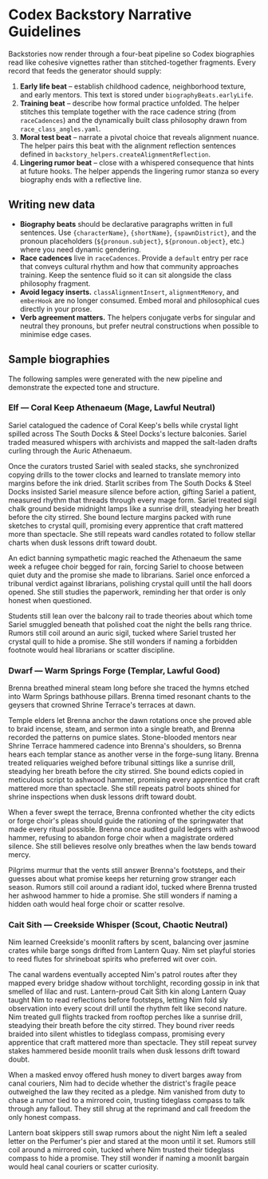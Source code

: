 # Codex Backstory Narrative Guidelines

Backstories now render through a four-beat pipeline so Codex biographies read like cohesive vignettes rather than stitched-together fragments. Every record that feeds the generator should supply:

1. **Early life beat** – establish childhood cadence, neighborhood texture, and early mentors. This text is stored under `biographyBeats.earlyLife`.
2. **Training beat** – describe how formal practice unfolded. The helper stitches this template together with the race cadence string (from `raceCadences`) and the dynamically built class philosophy drawn from `race_class_angles.yaml`.
3. **Moral test beat** – narrate a pivotal choice that reveals alignment nuance. The helper pairs this beat with the alignment reflection sentences defined in `backstory_helpers.createAlignmentReflection`.
4. **Lingering rumor beat** – close with a whispered consequence that hints at future hooks. The helper appends the lingering rumor stanza so every biography ends with a reflective line.

## Writing new data

- **Biography beats** should be declarative paragraphs written in full sentences. Use `{characterName}`, `{shortName}`, `{spawnDistrict}`, and the pronoun placeholders (`${pronoun.subject}`, `${pronoun.object}`, etc.) where you need dynamic gendering.
- **Race cadences** live in `raceCadences`. Provide a `default` entry per race that conveys cultural rhythm and how that community approaches training. Keep the sentence fluid so it can sit alongside the class philosophy fragment.
- **Avoid legacy inserts.** `classAlignmentInsert`, `alignmentMemory`, and `emberHook` are no longer consumed. Embed moral and philosophical cues directly in your prose.
- **Verb agreement matters.** The helpers conjugate verbs for singular and neutral they pronouns, but prefer neutral constructions when possible to minimise edge cases.

## Sample biographies

The following samples were generated with the new pipeline and demonstrate the expected tone and structure.

### Elf — Coral Keep Athenaeum (Mage, Lawful Neutral)
Sariel catalogued the cadence of Coral Keep's bells while crystal light spilled across The South Docks & Steel Docks's lecture balconies. Sariel traded measured whispers with archivists and mapped the salt-laden drafts curling through the Auric Athenaeum.

Once the curators trusted Sariel with sealed stacks, she synchronized copying drills to the tower clocks and learned to translate memory into margins before the ink dried. Starlit scribes from The South Docks & Steel Docks insisted Sariel measure silence before action, gifting Sariel a patient, measured rhythm that threads through every mage form. Sariel treated sigil chalk ground beside midnight lamps like a sunrise drill, steadying her breath before the city stirred. She bound lecture margins packed with rune sketches to crystal quill, promising every apprentice that craft mattered more than spectacle. She still repeats ward candles rotated to follow stellar charts when dusk lessons drift toward doubt.

An edict banning sympathetic magic reached the Athenaeum the same week a refugee choir begged for rain, forcing Sariel to choose between quiet duty and the promise she made to librarians. Sariel once enforced a tribunal verdict against librarians, polishing crystal quill until the hall doors opened. She still studies the paperwork, reminding her that order is only honest when questioned.

Students still lean over the balcony rail to trade theories about which tome Sariel smuggled beneath that polished coat the night the bells rang thrice. Rumors still coil around an auric sigil, tucked where Sariel trusted her crystal quill to hide a promise. She still wonders if naming a forbidden footnote would heal librarians or scatter discipline.

### Dwarf — Warm Springs Forge (Templar, Lawful Good)
Brenna breathed mineral steam long before she traced the hymns etched into Warm Springs bathhouse pillars. Brenna timed resonant chants to the geysers that crowned Shrine Terrace's terraces at dawn.

Temple elders let Brenna anchor the dawn rotations once she proved able to braid incense, steam, and sermon into a single breath, and Brenna recorded the patterns on pumice slates. Stone-blooded mentors near Shrine Terrace hammered cadence into Brenna's shoulders, so Brenna hears each templar stance as another verse in the forge-sung litany. Brenna treated reliquaries weighed before tribunal sittings like a sunrise drill, steadying her breath before the city stirred. She bound edicts copied in meticulous script to ashwood hammer, promising every apprentice that craft mattered more than spectacle. She still repeats patrol boots shined for shrine inspections when dusk lessons drift toward doubt.

When a fever swept the terrace, Brenna confronted whether the city edicts or forge choir's pleas should guide the rationing of the springwater that made every ritual possible. Brenna once audited guild ledgers with ashwood hammer, refusing to abandon forge choir when a magistrate ordered silence. She still believes resolve only breathes when the law bends toward mercy.

Pilgrims murmur that the vents still answer Brenna's footsteps, and their guesses about what promise keeps her returning grow stranger each season. Rumors still coil around a radiant idol, tucked where Brenna trusted her ashwood hammer to hide a promise. She still wonders if naming a hidden oath would heal forge choir or scatter resolve.

### Cait Sith — Creekside Whisper (Scout, Chaotic Neutral)
Nim learned Creekside's moonlit rafters by scent, balancing over jasmine crates while barge songs drifted from Lantern Quay. Nim set playful stories to reed flutes for shrineboat spirits who preferred wit over coin.

The canal wardens eventually accepted Nim's patrol routes after they mapped every bridge shadow without torchlight, recording gossip in ink that smelled of lilac and rust. Lantern-proud Cait Sith kin along Lantern Quay taught Nim to read reflections before footsteps, letting Nim fold sly observation into every scout drill until the rhythm felt like second nature. Nim treated gull flights tracked from rooftop perches like a sunrise drill, steadying their breath before the city stirred. They bound river reeds braided into silent whistles to tideglass compass, promising every apprentice that craft mattered more than spectacle. They still repeat survey stakes hammered beside moonlit trails when dusk lessons drift toward doubt.

When a masked envoy offered hush money to divert barges away from canal couriers, Nim had to decide whether the district's fragile peace outweighed the law they recited as a pledge. Nim vanished from duty to chase a rumor tied to a mirrored coin, trusting tideglass compass to talk through any fallout. They still shrug at the reprimand and call freedom the only honest compass.

Lantern boat skippers still swap rumors about the night Nim left a sealed letter on the Perfumer's pier and stared at the moon until it set. Rumors still coil around a mirrored coin, tucked where Nim trusted their tideglass compass to hide a promise. They still wonder if naming a moonlit bargain would heal canal couriers or scatter curiosity.

